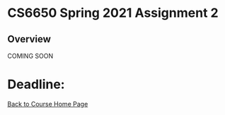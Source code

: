 # CS6650 Spring 2021  Assignment 2

## Overview

COMING SOON

# Deadline:  

[Back to Course Home Page](https://gortonator.github.io/bsds-6650/)

